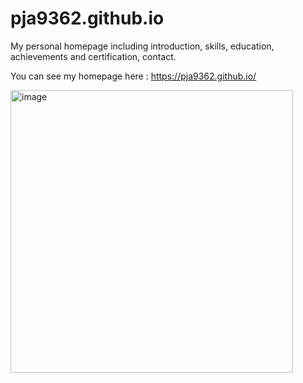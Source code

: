 # pja9362.github.io

My personal homepage including introduction, skills, education, achievements and certification, contact.

You can see my homepage here : https://pja9362.github.io/

<img width="452" alt="image" src="https://github.com/pja9362/pja9362.github.io/assets/80195979/1e5930d5-1136-4f35-b829-4a3ff78c0688">

